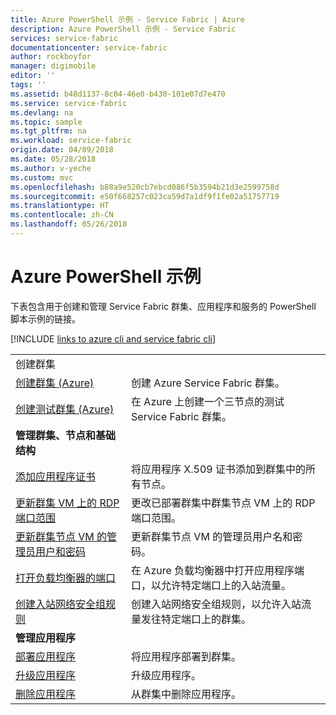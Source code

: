 ```yaml
---
title: Azure PowerShell 示例 - Service Fabric | Azure
description: Azure PowerShell 示例 - Service Fabric
services: service-fabric
documentationcenter: service-fabric
author: rockboyfor
manager: digimobile
editor: ''
tags: ''
ms.assetid: b48d1137-8c04-46e0-b430-101e07d7e470
ms.service: service-fabric
ms.devlang: na
ms.topic: sample
ms.tgt_pltfrm: na
ms.workload: service-fabric
origin.date: 04/09/2018
ms.date: 05/28/2018
ms.author: v-yeche
ms.custom: mvc
ms.openlocfilehash: b88a9e520cb7ebcd086f5b3594b21d3e2599758d
ms.sourcegitcommit: e50f668257c023ca59d7a1df9f1fe02a51757719
ms.translationtype: HT
ms.contentlocale: zh-CN
ms.lasthandoff: 05/26/2018
---
```

# <a name="azure-powershell-samples"></a>Azure PowerShell 示例

下表包含用于创建和管理 Service Fabric 群集、应用程序和服务的 PowerShell 脚本示例的链接。

[!INCLUDE [links to azure cli and service fabric cli](../../includes/service-fabric-powershell.md)]

| | |
|-|-|
| 创建群集 ||
| [创建群集 (Azure)](./scripts/service-fabric-powershell-create-secure-cluster-cert.md)| 创建 Azure Service Fabric 群集。 |
|[创建测试群集 (Azure)](./scripts/service-fabric-powershell-create-test-cluster.md)| 在 Azure 上创建一个三节点的测试 Service Fabric 群集。|
| **管理群集、节点和基础结构** ||
| [添加应用程序证书](./scripts/service-fabric-powershell-add-application-certificate.md)| 将应用程序 X.509 证书添加到群集中的所有节点。 |
| [更新群集 VM 上的 RDP 端口范围](./scripts/service-fabric-powershell-change-rdp-port-range.md)|更改已部署群集中群集节点 VM 上的 RDP 端口范围。|
| [更新群集节点 VM 的管理员用户和密码](./scripts/service-fabric-powershell-change-rdp-user-and-pw.md) | 更新群集节点 VM 的管理员用户名和密码。 |
| [打开负载均衡器的端口](./scripts/service-fabric-powershell-open-port-in-load-balancer.md) | 在 Azure 负载均衡器中打开应用程序端口，以允许特定端口上的入站流量。 |
| [创建入站网络安全组规则](./scripts/service-fabric-powershell-add-nsg-rule.md) | 创建入站网络安全组规则，以允许入站流量发往特定端口上的群集。 |
| **管理应用程序** ||
| [部署应用程序](./scripts/service-fabric-powershell-deploy-application.md)| 将应用程序部署到群集。|
| [升级应用程序](./scripts/service-fabric-powershell-upgrade-application.md)| 升级应用程序。|
| [删除应用程序](./scripts/service-fabric-powershell-remove-application.md)| 从群集中删除应用程序。|

<!--Update_Description: update meta properties -->
